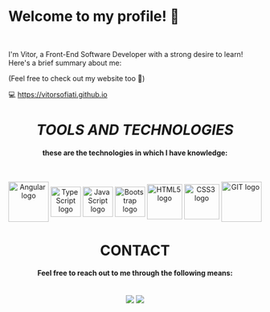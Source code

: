 ## <h1>**Welcome to my profile!** 👋</h1>

<br>
 <p>I'm Vitor, a Front-End Software Developer with a strong desire to learn!
Here's a brief summary about me:</p>
<p>(Feel free to check out my website too 👀)</p>
<span>💻 </span><a href="https://vitorsofiati.github.io" target="_blank">https://vitorsofiati.github.io</a>
<br>

# <h1 align="center">_**TOOLS AND TECHNOLOGIES**_</h1>
#### <p align="center">these are the technologies in which I have knowledge:
<br></p>


<div align="center" width="100%">
  <img src="https://cdn.jsdelivr.net/gh/devicons/devicon@latest/icons/angular/angular-original.svg" alt="Angular logo" height="80px" width="80px" align="center">
  <img src="https://cdn.jsdelivr.net/gh/devicons/devicon@latest/icons/typescript/typescript-original.svg" alt="TypeScript logo" height="60px" width="60px" display="block" align="center">
  <img src="https://cdn.jsdelivr.net/gh/devicons/devicon@latest/icons/javascript/javascript-original.svg" alt="JavaScript logo" height="60px" width="60px" align="center">
  <img src="https://cdn.jsdelivr.net/gh/devicons/devicon@latest/icons/bootstrap/bootstrap-original.svg" alt="Bootstrap logo" height="60px" width="60px" align="center">                    
  <img src="https://cdn.jsdelivr.net/gh/devicons/devicon@latest/icons/html5/html5-plain-wordmark.svg" alt="HTML5 logo" height="70px" width="70px" align="center">          
  <img src="https://cdn.jsdelivr.net/gh/devicons/devicon@latest/icons/css3/css3-plain-wordmark.svg" alt="CSS3 logo" height="70px" width="70px" align="center">
  <img src="https://cdn.jsdelivr.net/gh/devicons/devicon@latest/icons/git/git-plain-wordmark.svg" alt="GIT logo" height="80px" width="80px" align="center">
</div> 


# <h1 align="center">**CONTACT**</h1>
#### <p align="center">Feel free to reach out to me through the following means:</p>
<br>
<div align="center" display="flex">
<a href="https://www.linkedin.com/in/vitorsofiati" target="_blank"><img loading="lazy" src="https://img.shields.io/badge/-LinkedIn-%230077B5?style=for-the-badge&logo=linkedin&logoColor=white" target="_blank"></a>   
<a href = "mailto:vitorsofiati@outlook.com"><img loading="lazy" src="https://img.shields.io/badge/Microsoft%20Outlook-0078D4.svg?style=for-the-badge&logo=Microsoft-Outlook&logoColor=white" target="_blank"></a>
  
</div>
